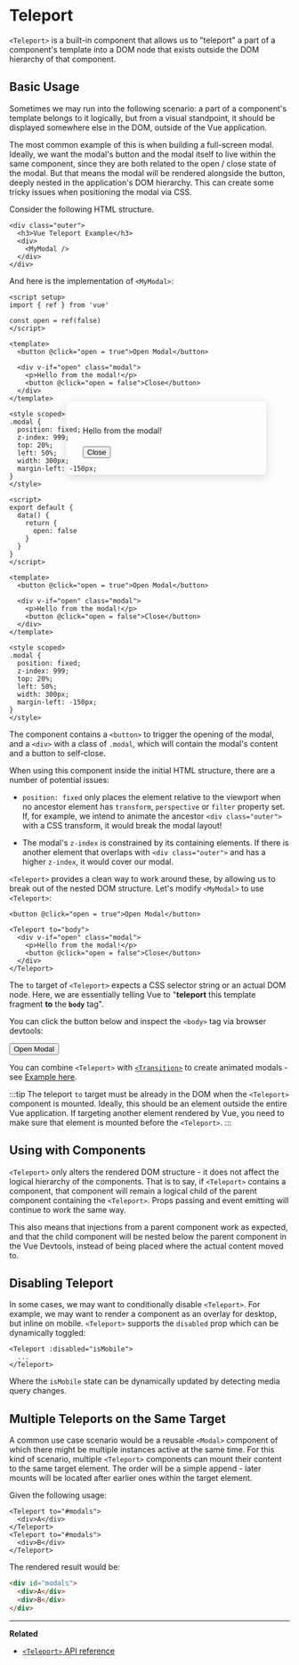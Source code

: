 # Teleport

`<Teleport>` is a built-in component that allows us to "teleport" a part of a component's template into a DOM node that exists outside the DOM hierarchy of that component.

## Basic Usage

Sometimes we may run into the following scenario: a part of a component's template belongs to it logically, but from a visual standpoint, it should be displayed somewhere else in the DOM, outside of the Vue application.

The most common example of this is when building a full-screen modal. Ideally, we want the modal's button and the modal itself to live within the same component, since they are both related to the open / close state of the modal. But that means the modal will be rendered alongside the button, deeply nested in the application's DOM hierarchy. This can create some tricky issues when positioning the modal via CSS.

Consider the following HTML structure.

```vue-html
<div class="outer">
  <h3>Vue Teleport Example</h3>
  <div>
    <MyModal />
  </div>
</div>
```

And here is the implementation of `<MyModal>`:

<div class="composition-api">

```vue
<script setup>
import { ref } from 'vue'

const open = ref(false)
</script>

<template>
  <button @click="open = true">Open Modal</button>

  <div v-if="open" class="modal">
    <p>Hello from the modal!</p>
    <button @click="open = false">Close</button>
  </div>
</template>

<style scoped>
.modal {
  position: fixed;
  z-index: 999;
  top: 20%;
  left: 50%;
  width: 300px;
  margin-left: -150px;
}
</style>
```

</div>
<div class="options-api">

```vue
<script>
export default {
  data() {
    return {
      open: false
    }
  }
}
</script>

<template>
  <button @click="open = true">Open Modal</button>

  <div v-if="open" class="modal">
    <p>Hello from the modal!</p>
    <button @click="open = false">Close</button>
  </div>
</template>

<style scoped>
.modal {
  position: fixed;
  z-index: 999;
  top: 20%;
  left: 50%;
  width: 300px;
  margin-left: -150px;
}
</style>
```

</div>

The component contains a `<button>` to trigger the opening of the modal, and a `<div>` with a class of `.modal`, which will contain the modal's content and a button to self-close.

When using this component inside the initial HTML structure, there are a number of potential issues:

- `position: fixed` only places the element relative to the viewport when no ancestor element has `transform`, `perspective` or `filter` property set. If, for example, we intend to animate the ancestor `<div class="outer">` with a CSS transform, it would break the modal layout!

- The modal's `z-index` is constrained by its containing elements. If there is another element that overlaps with `<div class="outer">` and has a higher `z-index`, it would cover our modal.

`<Teleport>` provides a clean way to work around these, by allowing us to break out of the nested DOM structure. Let's modify `<MyModal>` to use `<Teleport>`:

```vue-html{3,8}
<button @click="open = true">Open Modal</button>

<Teleport to="body">
  <div v-if="open" class="modal">
    <p>Hello from the modal!</p>
    <button @click="open = false">Close</button>
  </div>
</Teleport>
```

The `to` target of `<Teleport>` expects a CSS selector string or an actual DOM node. Here, we are essentially telling Vue to "**teleport** this template fragment **to** the **`body`** tag".

You can click the button below and inspect the `<body>` tag via browser devtools:

<script setup>
let open = $ref(false)
</script>

<div class="demo">
  <button @click="open = true">Open Modal</button>
  <Teleport to="body">
    <div v-if="open" class="demo modal-demo">
      <p style="margin-bottom:20px">Hello from the modal!</p>
      <button @click="open = false">Close</button>
    </div>
  </Teleport>
</div>

<style>
.modal-demo {
  position: fixed;
  z-index: 999;
  top: 20%;
  left: 50%;
  width: 300px;
  margin-left: -150px;
  background-color: var(--vt-c-bg);
  padding: 30px;
  border-radius: 8px;
  box-shadow: 0 4px 16px rgba(0, 0, 0, 0.15);
}
</style>

You can combine `<Teleport>` with [`<Transition>`](./transition) to create animated modals - see [Example here](/examples/#modal).

:::tip
The teleport `to` target must be already in the DOM when the `<Teleport>` component is mounted. Ideally, this should be an element outside the entire Vue application. If targeting another element rendered by Vue, you need to make sure that element is mounted before the `<Teleport>`.
:::

## Using with Components

`<Teleport>` only alters the rendered DOM structure - it does not affect the logical hierarchy of the components. That is to say, if `<Teleport>` contains a component, that component will remain a logical child of the parent component containing the `<Teleport>`. Props passing and event emitting will continue to work the same way.

This also means that injections from a parent component work as expected, and that the child component will be nested below the parent component in the Vue Devtools, instead of being placed where the actual content moved to.

## Disabling Teleport

In some cases, we may want to conditionally disable `<Teleport>`. For example, we may want to render a component as an overlay for desktop, but inline on mobile. `<Teleport>` supports the `disabled` prop which can be dynamically toggled:

```vue-html
<Teleport :disabled="isMobile">
  ...
</Teleport>
```

Where the `isMobile` state can be dynamically updated by detecting media query changes.

## Multiple Teleports on the Same Target

A common use case scenario would be a reusable `<Modal>` component of which there might be multiple instances active at the same time. For this kind of scenario, multiple `<Teleport>` components can mount their content to the same target element. The order will be a simple append - later mounts will be located after earlier ones within the target element.

Given the following usage:

```vue-html
<Teleport to="#modals">
  <div>A</div>
</Teleport>
<Teleport to="#modals">
  <div>B</div>
</Teleport>
```

The rendered result would be:

```html
<div id="modals">
  <div>A</div>
  <div>B</div>
</div>
```

---

**Related**

- [`<Teleport>` API reference](/api/built-in-components.html#teleport)
